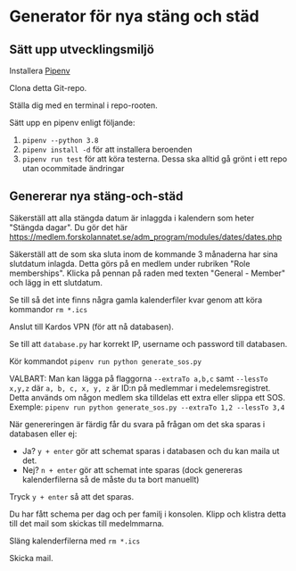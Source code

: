 # Generator för nya stäng och städ

## Sätt upp utvecklingsmiljö

Installera [Pipenv](https://github.com/pypa/pipenv)

Clona detta Git-repo.

Ställa dig med en terminal i repo-rooten.

Sätt upp en pipenv enligt följande:

1. `pipenv --python 3.8`
1. `pipenv install -d` för att installera beroenden
1. `pipenv run test` för att köra testerna. Dessa ska alltid gå grönt i ett repo utan ocommitade ändringar

## Genererar nya stäng-och-städ

Säkerställ att alla stängda datum är inlaggda i kalendern som heter "Stängda dagar". Du gör det här https://medlem.forskolannatet.se/adm_program/modules/dates/dates.php

Säkerställ att de som ska sluta inom de kommande 3 månaderna har sina slutdatum inlagda.
Detta görs på en medlem under rubriken "Role memberships". Klicka på pennan på raden med texten "General - Member" och lägg in ett slutdatum.

Se till så det inte finns några gamla kalenderfiler kvar genom att köra kommandor `rm *.ics`

Anslut till Kardos VPN (för att nå databasen).

Se till att `database.py` har korrekt IP, username och password till databasen.

Kör kommandot `pipenv run python generate_sos.py`

VALBART: Man kan lägga på flaggorna `--extraTo a,b,c` samt `--lessTo x,y,z` där `a, b, c, x, y, z` är ID:n på medlemmar i medelemsregistret. Detta används om någon medlem ska tilldelas ett extra eller slippa ett SOS. Exemple: `pipenv run python generate_sos.py --extraTo 1,2 --lessTo 3,4`

När genereringen är färdig får du svara på frågan om det ska sparas i databasen eller ej:

- Ja? `y + enter` gör att schemat sparas i databasen och du kan maila ut det.
- Nej? `n + enter` gör att schemat inte sparas (dock genereras kalenderfilerna så de måste du ta bort manuellt)

Tryck `y + enter` så att det sparas.

Du har fått schema per dag och per familj i konsolen. Klipp och klistra detta till det mail som skickas till medelmmarna.

Släng kalenderfilerna med `rm *.ics`

Skicka mail.
